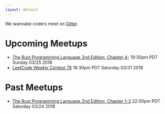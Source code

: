 ```yaml
---
layout: default
---
```


We wannabe coders meet on [Gitter](https://gitter.im/wannabecoders/public_meet).

# Upcoming Meetups
- [The Rust Programming Language 2nd Edition, Chapter 4-]() 19:30pm PDT Sunday 03/25 2018
- [LeetCode Weekly Contest 78](https://leetcode.com/contest/weekly-contest-78/) 18:30pm PDT Saturday 03/31 2018

# Past Meetups
- [The Rust Programming Language 2nd Edition, Chapter 1-3](https://gitter.im/wannebecoders/Lobby/archives/2018/03/24) 22:00pm PDT Saturday 03/24 2018
